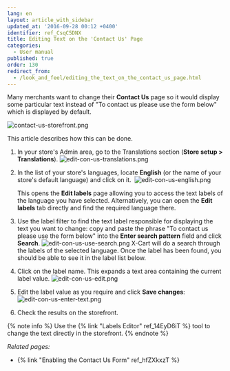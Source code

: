 ```yaml
---
lang: en
layout: article_with_sidebar
updated_at: '2016-09-28 00:12 +0400'
identifier: ref_CsqC5DNX
title: Editing Text on the 'Contact Us' Page
categories:
  - User manual
published: true
order: 130
redirect_from:
  - /look_and_feel/editing_the_text_on_the_contact_us_page.html
---
```



Many merchants want to change their **Contact Us** page so it would display some particular text instead of "To contact us please use the form below" which is displayed by default.

![contact-us-storefront.png]({{site.baseurl}}/attachments/ref_CsqC5DNX/contact-us-storefront.png)

This article describes how this can be done.

1.  In your store's Admin area, go to the Translations section (**Store setup > Translations**).
    ![edit-con-us-translations.png]({{site.baseurl}}/attachments/ref_CsqC5DNX/edit-con-us-translations.png)
2.  In the list of your store's languages, locate **English** (or the name of your store's default language) and click on it. 
    ![edit-con-us-english.png]({{site.baseurl}}/attachments/ref_CsqC5DNX/edit-con-us-english.png)
    
    This opens the **Edit labels** page allowing you to access the text labels of the language you have selected. Alternatively, you can open the **Edit labels** tab directly and find the required language there.
3.  Use the label filter to find the text label responsible for displaying the text you want to change: copy and paste the phrase "To contact us please use the form below" into the **Enter search pattern** field and click **Search**.
    ![edit-con-us-use-search.png]({{site.baseurl}}/attachments/ref_CsqC5DNX/edit-con-us-use-search.png)
    X-Cart will do a search through the labels of the selected language. Once the label has been found, you should be able to see it in the label list below.
4.  Click on the label name. This expands a text area containing the current label value.
    ![edit-con-us-edit.png]({{site.baseurl}}/attachments/ref_CsqC5DNX/edit-con-us-edit.png)
5.  Edit the label value as you require and click **Save changes**:
    ![edit-con-us-enter-text.png]({{site.baseurl}}/attachments/ref_CsqC5DNX/edit-con-us-enter-text.png)
6.  Check the results on the storefront.
    
{% note info %}
Use the {% link "Labels Editor" ref_14EyD6iT %} tool to change the text directly in the storefront.
{% endnote %}

_Related pages:_

*   {% link "Enabling the Contact Us Form" ref_hfZXkxzT %}
